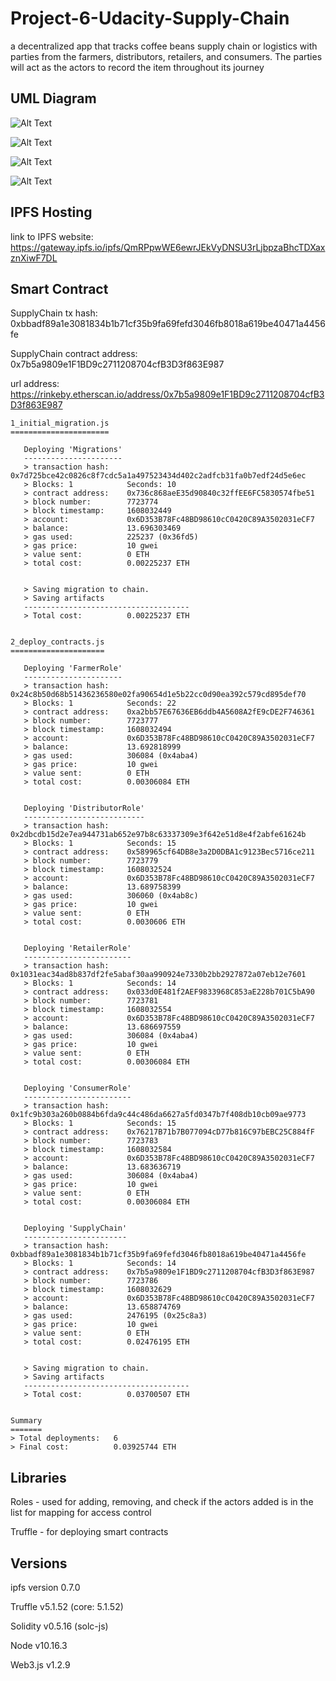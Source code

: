 # Project-6-Udacity-Supply-Chain

a decentralized app that tracks coffee beans supply chain or logistics with parties from the farmers, distributors, retailers, and consumers. The parties will act as the actors to record the item throughout its journey

## UML Diagram

![Alt Text](https://github.com/MuhdRaffiq/Project-6-Udacity-Supply-Chain/blob/master/UML%20Diagram/Activity%20Diagram.PNG)

![Alt Text](https://github.com/MuhdRaffiq/Project-6-Udacity-Supply-Chain/blob/master/UML%20Diagram/Sequence%20Diagram.PNG)

![Alt Text](https://github.com/MuhdRaffiq/Project-6-Udacity-Supply-Chain/blob/master/UML%20Diagram/State%20Diagram.PNG)

![Alt Text](https://github.com/MuhdRaffiq/Project-6-Udacity-Supply-Chain/blob/master/UML%20Diagram/Data%20Modeling%20Diagram.PNG)

## IPFS Hosting

link to IPFS website: https://gateway.ipfs.io/ipfs/QmRPpwWE6ewrJEkVyDNSU3rLjbpzaBhcTDXaxznXiwF7DL

## Smart Contract

SupplyChain tx hash: 0xbbadf89a1e3081834b1b71cf35b9fa69fefd3046fb8018a619be40471a4456fe

SupplyChain contract address: 0x7b5a9809e1F1BD9c2711208704cfB3D3f863E987

url address: https://rinkeby.etherscan.io/address/0x7b5a9809e1F1BD9c2711208704cfB3D3f863E987

```
1_initial_migration.js
======================

   Deploying 'Migrations'
   ----------------------
   > transaction hash:    0x7d725bce42c0826c8f7cdc5a1a497523434d402c2adfcb31fa0b7edf24d5e6ec
   > Blocks: 1            Seconds: 10
   > contract address:    0x736c868aeE35d90840c32ffEE6FC5830574fbe51
   > block number:        7723774
   > block timestamp:     1608032449
   > account:             0x6D353B78Fc48BD98610cC0420C89A3502031eCF7
   > balance:             13.696303469
   > gas used:            225237 (0x36fd5)
   > gas price:           10 gwei
   > value sent:          0 ETH
   > total cost:          0.00225237 ETH


   > Saving migration to chain.
   > Saving artifacts
   -------------------------------------
   > Total cost:          0.00225237 ETH


2_deploy_contracts.js
=====================

   Deploying 'FarmerRole'
   ----------------------
   > transaction hash:    0x24c8b50d68b51436236580e02fa90654d1e5b22cc0d90ea392c579cd895def70
   > Blocks: 1            Seconds: 22
   > contract address:    0xa2bb57E67636EB6ddb4A5608A2fE9cDE2F746361
   > block number:        7723777
   > block timestamp:     1608032494
   > account:             0x6D353B78Fc48BD98610cC0420C89A3502031eCF7
   > balance:             13.692818999
   > gas used:            306084 (0x4aba4)
   > gas price:           10 gwei
   > value sent:          0 ETH
   > total cost:          0.00306084 ETH


   Deploying 'DistributorRole'
   ---------------------------
   > transaction hash:    0x2dbcdb15d2e7ea944731ab652e97b8c63337309e3f642e51d8e4f2abfe61624b
   > Blocks: 1            Seconds: 15
   > contract address:    0x589965cf64DB8e3a2D0DBA1c9123Bec5716ce211
   > block number:        7723779
   > block timestamp:     1608032524
   > account:             0x6D353B78Fc48BD98610cC0420C89A3502031eCF7
   > balance:             13.689758399
   > gas used:            306060 (0x4ab8c)
   > gas price:           10 gwei
   > value sent:          0 ETH
   > total cost:          0.0030606 ETH


   Deploying 'RetailerRole'
   ------------------------
   > transaction hash:    0x1031eac34ad8b837df2fe5abaf30aa990924e7330b2bb2927872a07eb12e7601
   > Blocks: 1            Seconds: 14
   > contract address:    0x033d0E481f2AEF9833968C853aE228b701C5bA90
   > block number:        7723781
   > block timestamp:     1608032554
   > account:             0x6D353B78Fc48BD98610cC0420C89A3502031eCF7
   > balance:             13.686697559
   > gas used:            306084 (0x4aba4)
   > gas price:           10 gwei
   > value sent:          0 ETH
   > total cost:          0.00306084 ETH


   Deploying 'ConsumerRole'
   ------------------------
   > transaction hash:    0x1fc9b303a260b0884b6fda9c44c486da6627a5fd0347b7f408db10cb09ae9773
   > Blocks: 1            Seconds: 15
   > contract address:    0x76217B71b7B077094cD77b816C97bEBC25C884fF
   > block number:        7723783
   > block timestamp:     1608032584
   > account:             0x6D353B78Fc48BD98610cC0420C89A3502031eCF7
   > balance:             13.683636719
   > gas used:            306084 (0x4aba4)
   > gas price:           10 gwei
   > value sent:          0 ETH
   > total cost:          0.00306084 ETH


   Deploying 'SupplyChain'
   -----------------------
   > transaction hash:    0xbbadf89a1e3081834b1b71cf35b9fa69fefd3046fb8018a619be40471a4456fe
   > Blocks: 1            Seconds: 14
   > contract address:    0x7b5a9809e1F1BD9c2711208704cfB3D3f863E987
   > block number:        7723786
   > block timestamp:     1608032629
   > account:             0x6D353B78Fc48BD98610cC0420C89A3502031eCF7
   > balance:             13.658874769
   > gas used:            2476195 (0x25c8a3)
   > gas price:           10 gwei
   > value sent:          0 ETH
   > total cost:          0.02476195 ETH


   > Saving migration to chain.
   > Saving artifacts
   -------------------------------------
   > Total cost:          0.03700507 ETH


Summary
=======
> Total deployments:   6
> Final cost:          0.03925744 ETH 
```

## Libraries

Roles - used for adding, removing, and check if the actors added is in the list for mapping for access control

Truffle - for deploying smart contracts

## Versions

ipfs version 0.7.0

Truffle v5.1.52 (core: 5.1.52)

Solidity v0.5.16 (solc-js)

Node v10.16.3

Web3.js v1.2.9
